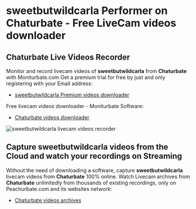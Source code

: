 # sweetbutwildcarla Performer on Chaturbate - Free LiveCam videos downloader

## Chaturbate Live Videos Recorder

Monitor and record livecam videos of **sweetbutwildcarla** from **Chaturbate** with Moniturbate.com
Get a premium trial for free by just and only registering with your Email address:
* [sweetbutwildcarla Premium videos downloader](https://moniturbate.com/request-demo-licence-key.html)

Free livecam videos downloader - Moniturbate Software:
* [Chaturbate videos downloader](https://moniturbate.com/moniturbate-download-software.html)

![sweetbutwildcarla livecam videos recorder](https://peachurnet.com/templates/moniturbate-software.png)


## Capture sweetbutwildcarla videos from the Cloud and watch your recordings on Streaming

Without the need of downloading a software, capture **sweetbutwildcarla** livecam videos from **Chaturbate** 100% online.
Watch Livecam archives from **Chaturbate** unlimitedly from thousands of existing recordings, only on Peachurbate.com and its websites network:
* [Chaturbate videos archives](https://peachurnet.com/)